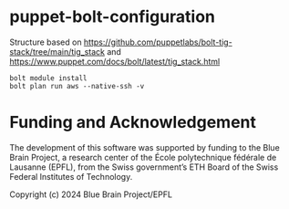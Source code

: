 # puppet-bolt-configuration

Structure based on https://github.com/puppetlabs/bolt-tig-stack/tree/main/tig_stack
and https://www.puppet.com/docs/bolt/latest/tig_stack.html

```
bolt module install
bolt plan run aws --native-ssh -v
```

# Funding and Acknowledgement

The development of this software was supported by funding to the Blue Brain Project, a research center of the École polytechnique fédérale de Lausanne (EPFL), from the Swiss government’s ETH Board of the Swiss Federal Institutes of Technology.

Copyright (c) 2024 Blue Brain Project/EPFL
